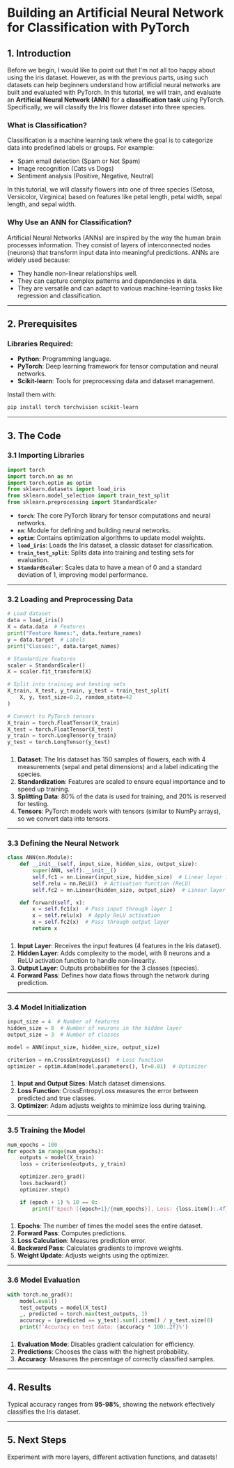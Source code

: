 # Building an Artificial Neural Network for Classification with PyTorch

## 1. Introduction
Before we begin, I would like to point out that I'm not all too happy about  using the iris dataset. However, as with the previous parts, using such datasets can help beginners understand how artificial neural networks are built and evaluated with PyTorch. In this tutorial, we will train, and evaluate an **Artificial Neural Network (ANN)** for a **classification task** using PyTorch. Specifically, we will classify the Iris flower dataset into three species.

### What is Classification?
Classification is a machine learning task where the goal is to categorize data into predefined labels or groups. For example:
- Spam email detection (Spam or Not Spam)
- Image recognition (Cats vs Dogs)
- Sentiment analysis (Positive, Negative, Neutral)

In this tutorial, we will classify flowers into one of three species (Setosa, Versicolor, Virginica) based on features like petal length, petal width, sepal length, and sepal width.

### Why Use an ANN for Classification?
Artificial Neural Networks (ANNs) are inspired by the way the human brain processes information. They consist of layers of interconnected nodes (neurons) that transform input data into meaningful predictions. ANNs are widely used because:
- They handle non-linear relationships well.
- They can capture complex patterns and dependencies in data.
- They are versatile and can adapt to various machine-learning tasks like regression and classification.

---

## 2. Prerequisites
### Libraries Required:
- **Python**: Programming language.
- **PyTorch**: Deep learning framework for tensor computation and neural networks.
- **Scikit-learn**: Tools for preprocessing data and dataset management.

Install them with:
```bash
pip install torch torchvision scikit-learn
```

---

## 3. The Code

### 3.1 Importing Libraries
```python
import torch  
import torch.nn as nn  
import torch.optim as optim  
from sklearn.datasets import load_iris  
from sklearn.model_selection import train_test_split  
from sklearn.preprocessing import StandardScaler  
```
- **`torch`**: The core PyTorch library for tensor computations and neural networks.
- **`nn`**: Module for defining and building neural networks.
- **`optim`**: Contains optimization algorithms to update model weights.
- **`load_iris`**: Loads the Iris dataset, a classic dataset for classification.
- **`train_test_split`**: Splits data into training and testing sets for evaluation.
- **`StandardScaler`**: Scales data to have a mean of 0 and a standard deviation of 1, improving model performance.

---

### 3.2 Loading and Preprocessing Data
```python
# Load dataset
data = load_iris()  
X = data.data  # Features
print("Feature Names:", data.feature_names)
y = data.target  # Labels
print("Classes:", data.target_names)

# Standardize features
scaler = StandardScaler()  
X = scaler.fit_transform(X)

# Split into training and testing sets
X_train, X_test, y_train, y_test = train_test_split(
    X, y, test_size=0.2, random_state=42
)

# Convert to PyTorch tensors
X_train = torch.FloatTensor(X_train)  
X_test = torch.FloatTensor(X_test)  
y_train = torch.LongTensor(y_train)  
y_test = torch.LongTensor(y_test) 
```
### 
1. **Dataset**: The Iris dataset has 150 samples of flowers, each with 4 measurements (sepal and petal dimensions) and a label indicating the species.
2. **Standardization**: Features are scaled to ensure equal importance and to speed up training.
3. **Splitting Data**: 80% of the data is used for training, and 20% is reserved for testing.
4. **Tensors**: PyTorch models work with tensors (similar to NumPy arrays), so we convert data into tensors.

---

### 3.3 Defining the Neural Network
```python
class ANN(nn.Module):  
    def __init__(self, input_size, hidden_size, output_size):  
        super(ANN, self).__init__()  
        self.fc1 = nn.Linear(input_size, hidden_size)  # Linear layer 1
        self.relu = nn.ReLU()  # Activation function (ReLU)
        self.fc2 = nn.Linear(hidden_size, output_size)  # Linear layer 2

    def forward(self, x):  
        x = self.fc1(x)  # Pass input through layer 1
        x = self.relu(x)  # Apply ReLU activation
        x = self.fc2(x)  # Pass through output layer
        return x
```
### 
1. **Input Layer**: Receives the input features (4 features in the Iris dataset).
2. **Hidden Layer**: Adds complexity to the model, with 8 neurons and a ReLU activation function to handle non-linearity.
3. **Output Layer**: Outputs probabilities for the 3 classes (species).
4. **Forward Pass**: Defines how data flows through the network during prediction.

---

### 3.4 Model Initialization
```python
input_size = 4  # Number of features
hidden_size = 8  # Number of neurons in the hidden layer
output_size = 3  # Number of classes

model = ANN(input_size, hidden_size, output_size)

criterion = nn.CrossEntropyLoss()  # Loss function
optimizer = optim.Adam(model.parameters(), lr=0.01)  # Optimizer
```
### 
1. **Input and Output Sizes**: Match dataset dimensions.
2. **Loss Function**: CrossEntropyLoss measures the error between predicted and true classes.
3. **Optimizer**: Adam adjusts weights to minimize loss during training.

---

### 3.5 Training the Model
```python
num_epochs = 100  
for epoch in range(num_epochs):  
    outputs = model(X_train)  
    loss = criterion(outputs, y_train)  

    optimizer.zero_grad()  
    loss.backward()  
    optimizer.step()  

    if (epoch + 1) % 10 == 0:  
        print(f'Epoch [{epoch+1}/{num_epochs}], Loss: {loss.item():.4f}')
```
### 
1. **Epochs**: The number of times the model sees the entire dataset.
2. **Forward Pass**: Computes predictions.
3. **Loss Calculation**: Measures prediction error.
4. **Backward Pass**: Calculates gradients to improve weights.
5. **Weight Update**: Adjusts weights using the optimizer.

---

### 3.6 Model Evaluation
```python
with torch.no_grad():  
    model.eval()  
    test_outputs = model(X_test)  
    _, predicted = torch.max(test_outputs, 1)  
    accuracy = (predicted == y_test).sum().item() / y_test.size(0)  
    print(f'Accuracy on test data: {accuracy * 100:.2f}%')
```
### 
1. **Evaluation Mode**: Disables gradient calculation for efficiency.
2. **Predictions**: Chooses the class with the highest probability.
3. **Accuracy**: Measures the percentage of correctly classified samples.

---

## 4. Results
Typical accuracy ranges from **95-98%**, showing the network effectively classifies the Iris dataset.

---

## 5. Next Steps
Experiment with more layers, different activation functions, and datasets!

